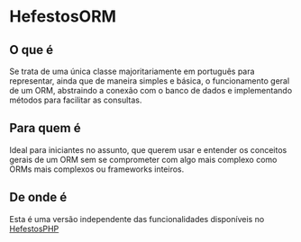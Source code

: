 # HefestosORM

## O que é
Se trata de uma única classe majoritariamente em português para representar, ainda que de maneira simples e básica, o funcionamento geral de um ORM, abstraindo a conexão com o banco de dados e implementando métodos para facilitar as consultas.

## Para quem é
Ideal para iniciantes no assunto, que querem usar e entender os conceitos gerais de um ORM sem se comprometer com algo mais complexo como ORMs mais complexos ou frameworks inteiros.

## De onde é
Esta é uma versão independente das funcionalidades disponíveis no [HefestosPHP](https://github.com/brunoggdev/hefestosphp/)
